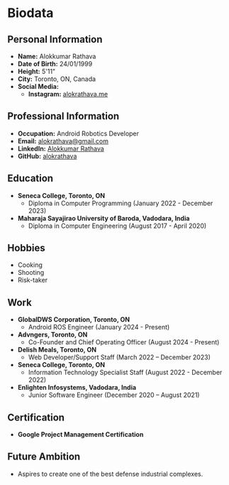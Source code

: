 # Biodata

## Personal Information
- **Name:** Alokkumar Rathava
- **Date of Birth:** 24/01/1999
- **Height:** 5'11"
- **City:** Toronto, ON, Canada
- **Social Media:**
  - **Instagram:** [alokrathava.me](https://www.instagram.com/alokrathava.me)

## Professional Information
- **Occupation:** Android Robotics Developer
- **Email:** alokrathava@gmail.com
- **LinkedIn:** [Alokkumar Rathava](https://www.linkedin.com/in/alokkumar-rathava-16a8aa1a3)
- **GitHub:** [alokrathava](https://github.com/alokrathava)

## Education
- **Seneca College, Toronto, ON**
  - Diploma in Computer Programming (January 2022 - December 2023)
- **Maharaja Sayajirao University of Baroda, Vadodara, India**
  - Diploma in Computer Engineering (August 2017 - April 2020)

## Hobbies
- Cooking
- Shooting
- Risk-taker

## Work
- **GlobalDWS Corporation, Toronto, ON**
  - Android ROS Engineer (January 2024 - Present)
- **Advngers, Toronto, ON**
  - Co-Founder and Chief Operating Officer (August 2024 - Present)
- **Delish Meals, Toronto, ON**
  - Web Developer/Support Staff (March 2022 – December 2023)
- **Seneca College, Toronto, ON**
  - Information Technology Specialist Staff (August 2022 - December 2022)
- **Enlighten Infosystems, Vadodara, India**
  - Junior Software Engineer (December 2020 – August 2021)

## Certification
- **Google Project Management Certification**

## Future Ambition
- Aspires to create one of the best defense industrial complexes.
